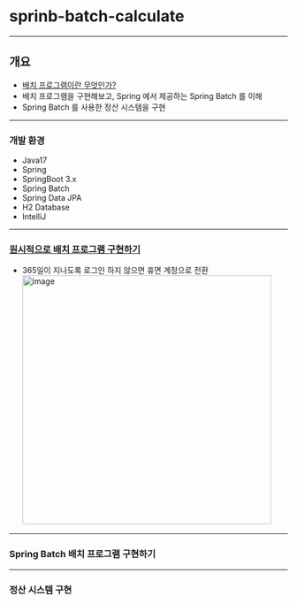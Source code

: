 # sprinb-batch-calculate
---
## 개요
- [배치 프로그램이란 무엇인가?](https://imwoo94.notion.site/Spring-Batch-f4d2dfe1397e4e9a8e54664aa52d2a06?pvs=4)
- 배치 프로그램을 구현해보고, Spring 에서 제공하는 Spring Batch 를 이해
- Spring Batch 를 사용한 정산 시스템을 구현

---
### 개발 환경
- Java17
- Spring
- SpringBoot 3.x
- Spring Batch
- Spring Data JPA
- H2 Database
- IntelliJ

---
### [원시적으로 배치 프로그램 구현하기](https://github.com/IMWoo94/spring-batch-calculate/issues/2)

- 365일이 지나도록 로그인 하지 않으면 휴면 계정으로 전환<br>
  <img width="450" alt="image" src="https://github.com/IMWoo94/spring-batch-calculate/assets/75981576/aca84b25-aff8-4f16-a891-5114ce996ea0">

---
### Spring Batch 배치 프로그램 구현하기

---
### 정산 시스템 구현

